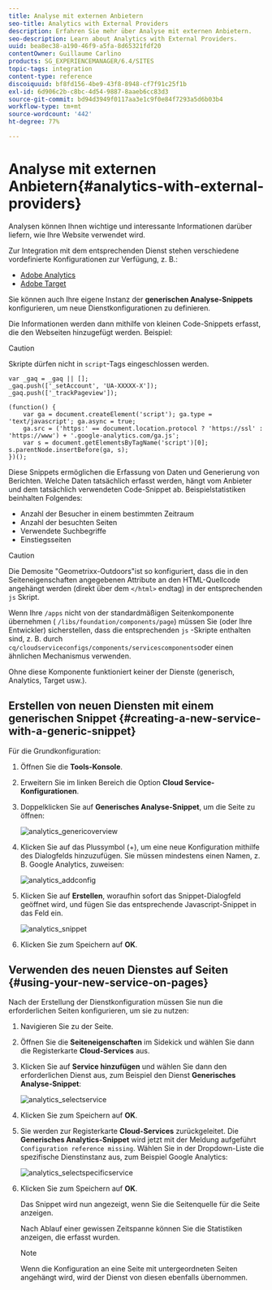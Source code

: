 ```yaml
---
title: Analyse mit externen Anbietern
seo-title: Analytics with External Providers
description: Erfahren Sie mehr über Analyse mit externen Anbietern.
seo-description: Learn about Analytics with External Providers.
uuid: bea8ec38-a190-46f9-a5fa-8d65321fdf20
contentOwner: Guillaume Carlino
products: SG_EXPERIENCEMANAGER/6.4/SITES
topic-tags: integration
content-type: reference
discoiquuid: bf8fd156-4be9-43f8-8948-cf7f91c25f1b
exl-id: 6d906c2b-c8bc-4d54-9887-8aaeb6cc83d3
source-git-commit: bd94d3949f0117aa3e1c9f0e84f7293a5d6b03b4
workflow-type: tm+mt
source-wordcount: '442'
ht-degree: 77%

---
```


# Analyse mit externen Anbietern{#analytics-with-external-providers}

Analysen können Ihnen wichtige und interessante Informationen darüber liefern, wie Ihre Website verwendet wird.

Zur Integration mit dem entsprechenden Dienst stehen verschiedene vordefinierte Konfigurationen zur Verfügung, z. B.:

* [Adobe Analytics](/help/sites-administering/adobeanalytics.md)
* [Adobe Target](/help/sites-administering/target.md)

Sie können auch Ihre eigene Instanz der **generischen Analyse-Snippets** konfigurieren, um neue Dienstkonfigurationen zu definieren.

Die Informationen werden dann mithilfe von kleinen Code-Snippets erfasst, die den Webseiten hinzugefügt werden. Beispiel:

>[!CAUTION]
>
>Skripte dürfen nicht in `script`-Tags eingeschlossen werden.

```
var _gaq = _gaq || [];
_gaq.push(['_setAccount', 'UA-XXXXX-X']);
_gaq.push(['_trackPageview']);

(function() {
    var ga = document.createElement('script'); ga.type = 'text/javascript'; ga.async = true;
    ga.src = ('https:' == document.location.protocol ? 'https://ssl' : 'https://www') + '.google-analytics.com/ga.js';
    var s = document.getElementsByTagName('script')[0]; s.parentNode.insertBefore(ga, s);
})();
```

Diese Snippets ermöglichen die Erfassung von Daten und Generierung von Berichten. Welche Daten tatsächlich erfasst werden, hängt vom Anbieter und dem tatsächlich verwendeten Code-Snippet ab. Beispielstatistiken beinhalten Folgendes:

* Anzahl der Besucher in einem bestimmten Zeitraum
* Anzahl der besuchten Seiten
* Verwendete Suchbegriffe
* Einstiegsseiten

>[!CAUTION]
>
>Die Demosite &quot;Geometrixx-Outdoors&quot;ist so konfiguriert, dass die in den Seiteneigenschaften angegebenen Attribute an den HTML-Quellcode angehängt werden (direkt über dem `</html>` endtag) in der entsprechenden `js` Skript.
>
>
>Wenn Ihre `/apps` nicht von der standardmäßigen Seitenkomponente übernehmen ( `/libs/foundation/components/page`) müssen Sie (oder Ihre Entwickler) sicherstellen, dass die entsprechenden `js` -Skripte enthalten sind, z. B. durch `cq/cloudserviceconfigs/components/servicescomponents`oder einen ähnlichen Mechanismus verwenden.
>
>
>Ohne diese Komponente funktioniert keiner der Dienste (generisch, Analytics, Target usw.).

## Erstellen von neuen Diensten mit einem generischen Snippet {#creating-a-new-service-with-a-generic-snippet}

Für die Grundkonfiguration:

1. Öffnen Sie die **Tools-Konsole**.

1. Erweitern Sie im linken Bereich die Option **Cloud Service-Konfigurationen**.

1. Doppelklicken Sie auf **Generisches Analyse-Snippet**, um die Seite zu öffnen:

   ![analytics_genericoverview](assets/analytics_genericoverview.png)

1. Klicken Sie auf das Plussymbol (+), um eine neue Konfiguration mithilfe des Dialogfelds hinzuzufügen. Sie müssen mindestens einen Namen, z. B. Google Analytics, zuweisen:

   ![analytics_addconfig](assets/analytics_addconfig.png)

1. Klicken Sie auf **Erstellen**, woraufhin sofort das Snippet-Dialogfeld geöffnet wird, und fügen Sie das entsprechende Javascript-Snippet in das Feld ein.

   ![analytics_snippet](assets/analytics_snippet.png)

1. Klicken Sie zum Speichern auf **OK**.

## Verwenden des neuen Dienstes auf Seiten {#using-your-new-service-on-pages}

Nach der Erstellung der Dienstkonfiguration müssen Sie nun die erforderlichen Seiten konfigurieren, um sie zu nutzen:

1. Navigieren Sie zu der Seite.

1. Öffnen Sie die **Seiteneigenschaften** im Sidekick und wählen Sie dann die Registerkarte **Cloud-Services** aus.

1. Klicken Sie auf **Service hinzufügen** und wählen Sie dann den erforderlichen Dienst aus, zum Beispiel den Dienst **Generisches Analyse-Snippet**:

   ![analytics_selectservice](assets/analytics_selectservice.png)

1. Klicken Sie zum Speichern auf **OK**.

1. Sie werden zur Registerkarte **Cloud-Services** zurückgeleitet. Die **Generisches Analytics-Snippet** wird jetzt mit der Meldung aufgeführt `Configuration reference missing`. Wählen Sie in der Dropdown-Liste die spezifische Dienstinstanz aus, zum Beispiel Google Analytics:

   ![analytics_selectspecificservice](assets/analytics_selectspecificservice.png)

1. Klicken Sie zum Speichern auf **OK**.

   Das Snippet wird nun angezeigt, wenn Sie die Seitenquelle für die Seite anzeigen.

   Nach Ablauf einer gewissen Zeitspanne können Sie die Statistiken anzeigen, die erfasst wurden.

   >[!NOTE]
   >
   >Wenn die Konfiguration an eine Seite mit untergeordneten Seiten angehängt wird, wird der Dienst von diesen ebenfalls übernommen.

